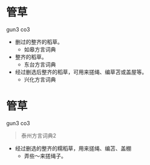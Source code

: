 # 管草
gun3 co3
+ 删过的整齐的稻草。
  * 如皋方言词典
+ 整齐的稻草。
  * 东台方言词典
+ 经过删选后整齐的稻草，可用来搓绳、编草苫或盖屋等。
  * 兴化方言词典


# 管草
gun3 co3
> 泰州方言词典2
- 经过删选的整齐的糯稻草，用来搓绳、编苫、盖棚
  - 弄些～来搓绳子。